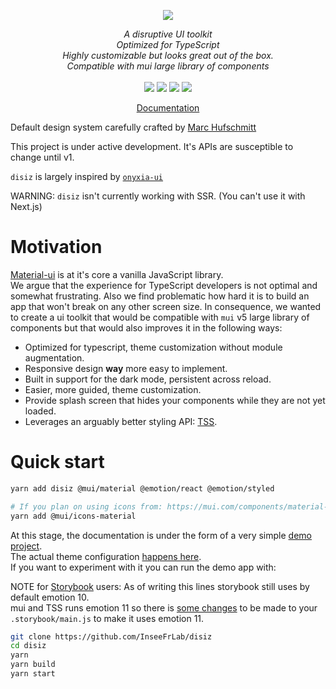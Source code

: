 <p align="center">
    <img src="https://user-images.githubusercontent.com/6702424/120405033-efe83900-c347-11eb-9a7c-7b680c26a18c.png">  
</p>
<p align="center">
    <i>A disruptive UI toolkit</i><br>
    <i>Optimized for TypeScript</i><br>
    <i>Highly customizable but looks great out of the box.</i><br>
    <i>Compatible with mui large library of components</i>
    <br>
    <br>
    <img src="https://github.com/InseeFrLab/disiz/workflows/ci/badge.svg?branch=main">
    <img src="https://img.shields.io/bundlephobia/minzip/disiz">
    <img src="https://img.shields.io/npm/dw/disiz">
    <img src="https://img.shields.io/npm/l/disiz">
</p>
<p align="center">
  <a href="TO CHANGE">Documentation</a>
</p>

Default design system carefully crafted by [Marc Hufschmitt](http://marchufschmitt.fr/)

This project is under active development. It's APIs are susceptible to change until v1.

`disiz` is largely inspired by [`onyxia-ui`](https://github.com/InseeFrlab/onyxia-ui)

WARNING: `disiz` isn't currently working with SSR. (You can't use it with Next.js)

# Motivation

[Material-ui](https://mui.com) is at it's core a vanilla JavaScript library.  
We argue that the experience for TypeScript developers is not optimal and somewhat frustrating.
Also we find problematic how hard it is to build an app that won't break on any other screen size.
In consequence, we wanted to create a ui toolkit that would be compatible with
`mui` v5 large library of components but that would also improves it in the following ways:

-   Optimized for typescript, theme customization without module augmentation.
-   Responsive design **way** more easy to implement.
-   Built in support for the dark mode, persistent across reload.
-   Easier, more guided, theme customization.
-   Provide splash screen that hides your components while they are not yet loaded.
-   Leverages an arguably better styling API: [TSS](https://github.com/InseeFrLab/tss-react).

# Quick start

```bash
yarn add disiz @mui/material @emotion/react @emotion/styled

# If you plan on using icons from: https://mui.com/components/material-icons/
yarn add @mui/icons-material
```

At this stage, the documentation is under the form of a very simple [demo project](https://github.com/InseeFrLab/disiz/tree/main/src/test).  
The actual theme configuration [happens here](https://github.com/InseeFrLab/disiz/blob/main/src/test/src/theme.ts).  
If you want to experiment with it you can run the demo app with:

NOTE for [Storybook](https://storybook.js.org) users: As of writing this lines storybook still uses by default emotion 10.  
mui and TSS runs emotion 11 so there is [some changes](https://github.com/InseeFrLab/disiz/blob/9f58cfffb3483f26d5b0218189ad8cc2f7f89df9/.storybook/main.js#L31-L32)
to be made to your `.storybook/main.js` to make it uses emotion 11.

```bash
git clone https://github.com/InseeFrLab/disiz
cd disiz
yarn
yarn build
yarn start
```
